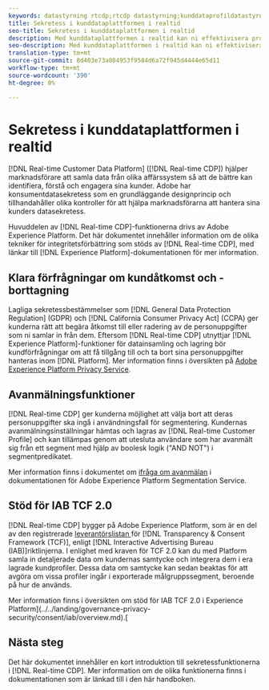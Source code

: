 ```yaml
---
keywords: datastyrning rtcdp;rtcdp datastyrning;kunddataprofildatastyrning i realtid;sekretess rtcdp;rtcdp sekretess
title: Sekretess i kunddataplattformen i realtid
seo-title: Sekretess i kunddataplattformen i realtid
description: Med kunddataplattformen i realtid kan ni effektivisera processen att se till att era dataåtgärder följer sekretessreglerna.
seo-description: Med kunddataplattformen i realtid kan ni effektivisera processen att se till att era dataåtgärder följer sekretessreglerna.
translation-type: tm+mt
source-git-commit: 8d403e73a804953f9584d6a72f945d4444e65d11
workflow-type: tm+mt
source-wordcount: '390'
ht-degree: 0%

---
```



# Sekretess i kunddataplattformen i realtid

[!DNL Real-time Customer Data Platform] ([!DNL Real-time CDP]) hjälper marknadsförare att samla data från olika affärssystem så att de bättre kan identifiera, förstå och engagera sina kunder. Adobe har konsumentdatasekretess som en grundläggande designprincip och tillhandahåller olika kontroller för att hjälpa marknadsförarna att hantera sina kunders datasekretess.

Huvuddelen av [!DNL Real-time CDP]-funktionerna drivs av Adobe Experience Platform. Det här dokumentet innehåller information om de olika tekniker för integritetsförbättring som stöds av [!DNL Real-time CDP], med länkar till [!DNL Experience Platform]-dokumentationen för mer information.

## Klara förfrågningar om kundåtkomst och -borttagning

Lagliga sekretessbestämmelser som [!DNL General Data Protection Regulation] (GDPR) och [!DNL California Consumer Privacy Act] (CCPA) ger kunderna rätt att begära åtkomst till eller radering av de personuppgifter som ni samlar in från dem. Eftersom [!DNL Real-time CDP] utnyttjar [!DNL Experience Platform]-funktioner för datainsamling och lagring bör kundförfrågningar om att få tillgång till och ta bort sina personuppgifter hanteras inom [!DNL Platform]. Mer information finns i översikten på [Adobe Experience Platform Privacy Service](../../privacy-service/home.md).

## Avanmälningsfunktioner

[!DNL Real-time CDP] ger kunderna möjlighet att välja bort att deras personuppgifter ska ingå i användningsfall för segmentering. Kundernas avanmälningsinställningar hämtas och lagras av [!DNL Real-time Customer Profile] och kan tillämpas genom att utesluta användare som har avanmält sig från ett segment med hjälp av boolesk logik (&quot;AND NOT&quot;) i segmentpredikatet.

Mer information finns i dokumentet om [ifråga om avanmälan](../../segmentation/honoring-opt-outs.md) i dokumentationen för Adobe Experience Platform Segmentation Service.

## Stöd för IAB TCF 2.0

[!DNL Real-time CDP] bygger på Adobe Experience Platform, som är en del av den registrerade  [leverantörslistan ](https://iabeurope.eu/vendor-list-tcf-v2-0/) för  [!DNL Transparency & Consent Framework (TCF)], enligt  [!DNL Interactive Advertising Bureau (IAB)]riktlinjerna. I enlighet med kraven för TCF 2.0 kan du med Platform samla in detaljerade data om kundernas samtycke och integrera dem i era lagrade kundprofiler. Dessa data om samtycke kan sedan beaktas för att avgöra om vissa profiler ingår i exporterade målgruppssegment, beroende på hur de används.

Mer information finns i översikten om stöd för IAB TCF 2.0 i Experience Platform](../../landing/governance-privacy-security/consent/iab/overview.md).[

## Nästa steg

Det här dokumentet innehåller en kort introduktion till sekretessfunktionerna i [!DNL Real-time CDP]. Mer information om de olika funktionerna finns i dokumentationen som är länkad till i den här handboken.